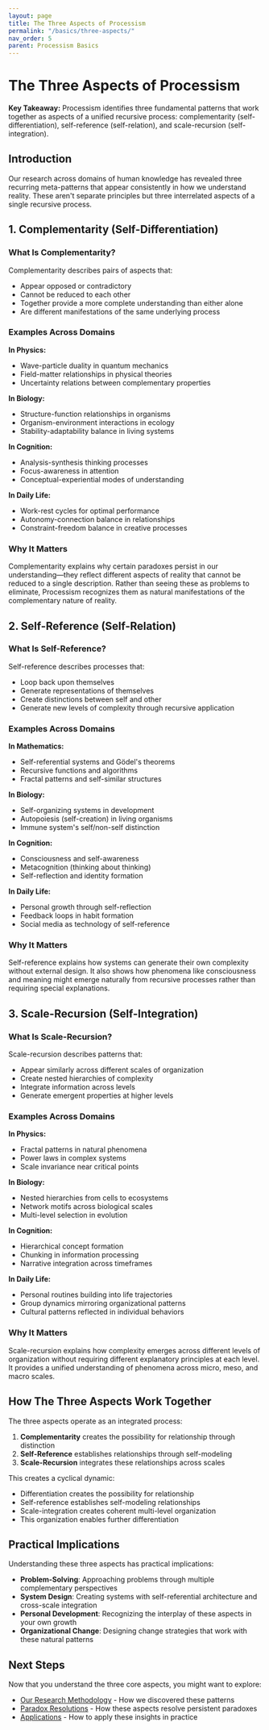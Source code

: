 ```yaml
---
layout: page
title: The Three Aspects of Processism
permalink: "/basics/three-aspects/"
nav_order: 5
parent: Processism Basics
---
```


# The Three Aspects of Processism

**Key Takeaway:** Processism identifies three fundamental patterns that work together as aspects of a unified recursive process: complementarity (self-differentiation), self-reference (self-relation), and scale-recursion (self-integration).

## Introduction

Our research across domains of human knowledge has revealed three recurring meta-patterns that appear consistently in how we understand reality. These aren't separate principles but three interrelated aspects of a single recursive process.

## 1. Complementarity (Self-Differentiation)

### What Is Complementarity?

Complementarity describes pairs of aspects that:
- Appear opposed or contradictory
- Cannot be reduced to each other
- Together provide a more complete understanding than either alone
- Are different manifestations of the same underlying process

### Examples Across Domains

**In Physics:**
- Wave-particle duality in quantum mechanics
- Field-matter relationships in physical theories
- Uncertainty relations between complementary properties

**In Biology:**
- Structure-function relationships in organisms
- Organism-environment interactions in ecology
- Stability-adaptability balance in living systems

**In Cognition:**
- Analysis-synthesis thinking processes
- Focus-awareness in attention
- Conceptual-experiential modes of understanding

**In Daily Life:**
- Work-rest cycles for optimal performance
- Autonomy-connection balance in relationships
- Constraint-freedom balance in creative processes

### Why It Matters

Complementarity explains why certain paradoxes persist in our understanding—they reflect different aspects of reality that cannot be reduced to a single description. Rather than seeing these as problems to eliminate, Processism recognizes them as natural manifestations of the complementary nature of reality.

## 2. Self-Reference (Self-Relation)

### What Is Self-Reference?

Self-reference describes processes that:
- Loop back upon themselves
- Generate representations of themselves
- Create distinctions between self and other
- Generate new levels of complexity through recursive application

### Examples Across Domains

**In Mathematics:**
- Self-referential systems and Gödel's theorems
- Recursive functions and algorithms
- Fractal patterns and self-similar structures

**In Biology:**
- Self-organizing systems in development
- Autopoiesis (self-creation) in living organisms
- Immune system's self/non-self distinction

**In Cognition:**
- Consciousness and self-awareness
- Metacognition (thinking about thinking)
- Self-reflection and identity formation

**In Daily Life:**
- Personal growth through self-reflection
- Feedback loops in habit formation
- Social media as technology of self-reference

### Why It Matters

Self-reference explains how systems can generate their own complexity without external design. It also shows how phenomena like consciousness and meaning might emerge naturally from recursive processes rather than requiring special explanations.

## 3. Scale-Recursion (Self-Integration)

### What Is Scale-Recursion?

Scale-recursion describes patterns that:
- Appear similarly across different scales of organization
- Create nested hierarchies of complexity
- Integrate information across levels
- Generate emergent properties at higher levels

### Examples Across Domains

**In Physics:**
- Fractal patterns in natural phenomena
- Power laws in complex systems
- Scale invariance near critical points

**In Biology:**
- Nested hierarchies from cells to ecosystems
- Network motifs across biological scales
- Multi-level selection in evolution

**In Cognition:**
- Hierarchical concept formation
- Chunking in information processing
- Narrative integration across timeframes

**In Daily Life:**
- Personal routines building into life trajectories
- Group dynamics mirroring organizational patterns
- Cultural patterns reflected in individual behaviors

### Why It Matters

Scale-recursion explains how complexity emerges across different levels of organization without requiring different explanatory principles at each level. It provides a unified understanding of phenomena across micro, meso, and macro scales.

## How The Three Aspects Work Together

The three aspects operate as an integrated process:

1. **Complementarity** creates the possibility for relationship through distinction
2. **Self-Reference** establishes relationships through self-modeling
3. **Scale-Recursion** integrates these relationships across scales

This creates a cyclical dynamic:
- Differentiation creates the possibility for relationship
- Self-reference establishes self-modeling relationships
- Scale-integration creates coherent multi-level organization
- This organization enables further differentiation

## Practical Implications

Understanding these three aspects has practical implications:

- **Problem-Solving**: Approaching problems through multiple complementary perspectives
- **System Design**: Creating systems with self-referential architecture and cross-scale integration
- **Personal Development**: Recognizing the interplay of these aspects in your own growth
- **Organizational Change**: Designing change strategies that work with these natural patterns

## Next Steps

Now that you understand the three core aspects, you might want to explore:

- [Our Research Methodology](/basics/methodology/) - How we discovered these patterns
- [Paradox Resolutions](/paradoxes/) - How these aspects resolve persistent paradoxes
- [Applications](/applications/) - How to apply these insights in practice
